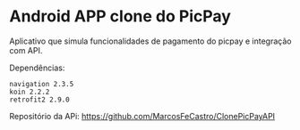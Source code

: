 # Android APP clone do PicPay
Aplicativo que simula funcionalidades de pagamento do picpay e integração com API.

Dependências:

    navigation 2.3.5
    koin 2.2.2
    retrofit2 2.9.0

Repositório da APi: https://github.com/MarcosFeCastro/ClonePicPayAPI 